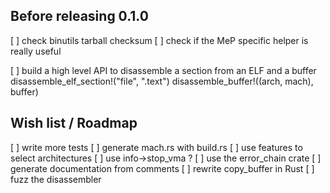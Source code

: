 ## Before releasing 0.1.0

[ ] check binutils tarball checksum
[ ] check if the MeP specific helper is really useful

[ ] build a high level API to disassemble a section from an ELF and a buffer
    disassemble_elf_section!("file", ".text")
    disassemble_buffer!((arch, mach), buffer)

## Wish list / Roadmap

[ ] write more tests
[ ] generate mach.rs with build.rs
[ ] use features to select architectures
[ ] use info->stop_vma ?
[ ] use the error_chain crate
[ ] generate documentation from comments
[ ] rewrite copy_buffer in Rust
[ ] fuzz the disassembler
